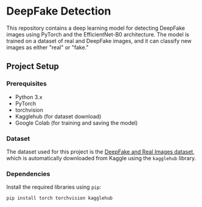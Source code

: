 # DeepFake Detection

This repository contains a deep learning model for detecting DeepFake images using PyTorch and the EfficientNet-B0 architecture. The model is trained on a dataset of real and DeepFake images, and it can classify new images as either "real" or "fake."

## Project Setup

### Prerequisites

- Python 3.x
- PyTorch
- torchvision
- Kagglehub (for dataset download)
- Google Colab (for training and saving the model)

### Dataset

The dataset used for this project is the [DeepFake and Real Images dataset](https://www.kaggle.com/datasets/manjilkarki/deepfake-and-real-images), which is automatically downloaded from Kaggle using the `kagglehub` library.

### Dependencies

Install the required libraries using `pip`:

```bash
pip install torch torchvision kagglehub
